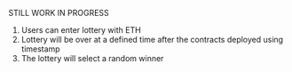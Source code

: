 STILL WORK IN PROGRESS

1. Users can enter lottery with ETH 
2. Lottery will be over at a defined time after the contracts deployed using timestamp
3. The lottery will select a random winner